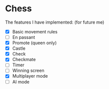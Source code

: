 # Chess

The features I have implemented: (for future me)
- [X] Basic movement rules
- [ ] En passant
- [X] Promote (queen only)
- [X] Castle
- [X] Check
- [X] Checkmate
- [ ] Timer
- [ ] Winning screen
- [X] Multiplayer mode
- [ ] AI mode

